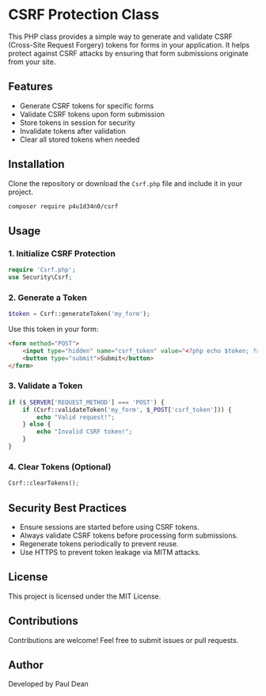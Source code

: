 # CSRF Protection Class

This PHP class provides a simple way to generate and validate CSRF (Cross-Site Request Forgery) tokens for forms in your application. It helps protect against CSRF attacks by ensuring that form submissions originate from your site.

## Features
- Generate CSRF tokens for specific forms
- Validate CSRF tokens upon form submission
- Store tokens in session for security
- Invalidate tokens after validation
- Clear all stored tokens when needed

## Installation
Clone the repository or download the `Csrf.php` file and include it in your project.

```bash
composer require p4u1d34n0/csrf
```

## Usage
### 1. Initialize CSRF Protection
```php
require 'Csrf.php';
use Security\Csrf;
```

### 2. Generate a Token
```php
$token = Csrf::generateToken('my_form');
```
Use this token in your form:
```html
<form method="POST">
    <input type="hidden" name="csrf_token" value="<?php echo $token; ?>">
    <button type="submit">Submit</button>
</form>
```

### 3. Validate a Token
```php
if ($_SERVER['REQUEST_METHOD'] === 'POST') {
    if (Csrf::validateToken('my_form', $_POST['csrf_token'])) {
        echo "Valid request!";
    } else {
        echo "Invalid CSRF token!";
    }
}
```

### 4. Clear Tokens (Optional)
```php
Csrf::clearTokens();
```

## Security Best Practices
- Ensure sessions are started before using CSRF tokens.
- Always validate CSRF tokens before processing form submissions.
- Regenerate tokens periodically to prevent reuse.
- Use HTTPS to prevent token leakage via MITM attacks.

## License
This project is licensed under the MIT License.

## Contributions
Contributions are welcome! Feel free to submit issues or pull requests.

## Author
Developed by Paul Dean
